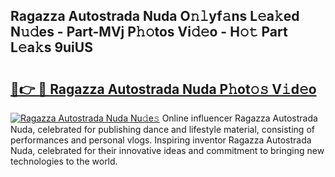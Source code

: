 ## Ragazza Autostrada Nuda O𝚗𝚕yf𝚊ns L𝚎a𝚔ed N𝚞𝚍es - Part-MVj P𝚑𝚘tos Vi𝚍𝚎o - H𝚘𝚝 Part L𝚎a𝚔s 9uiUS

# <h2><a href="http://kf8w374.oniu.top/?m=Ragazza+Autostrada+Nuda">🔗👉 🔴 Ragazza Autostrada Nuda P𝚑ot𝚘𝚜 V𝚒d𝚎o</a></h2>

[![Ragazza Autostrada Nuda Nu𝚍e𝚜](https://i.imgur.com/0qMVB7G.gif)](http://kf8w374.oniu.top/?m=Ragazza+Autostrada+Nuda)
Online influencer Ragazza Autostrada Nuda, celebrated for publishing dance and lifestyle material, consisting of performances and personal vlogs. Inspiring inventor Ragazza Autostrada Nuda, celebrated for their innovative ideas and commitment to bringing new technologies to the world.  
